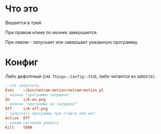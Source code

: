 # Что это

Вешается в трей. 

При правом клике по иконке завершается.

При левом - запускает или завершает указанную программу.

# Конфиг

Либо дефолтный (см. `Things::Config::Std`), либо читается из `$ARGV[0]`.

```ini
; что запускать:
Exec    ~/bin/netcam-motion/netcam-motion.pl
; иконка "программа запущена"
On      i/6-on.png
; иконка "программа не запущена"
Off     i/6-off.png
; запускать программу при старте или нет
Active  Off
; каким сигналом убивать
Kill    TERM

```